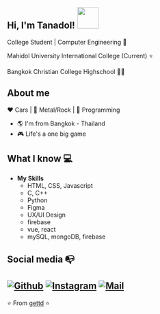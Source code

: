 <h2> Hi, I'm Tanadol! <img src="https://media.giphy.com/media/mGcNjsfWAjY5AEZNw6/giphy.gif" width="50"></h2>

College Student | Computer Engineering :robot:

Mahidol University International College (Current) :star:

Bangkok Christian College Highschool :man_technologist:

## About me 

:heart: Cars | 🧡 Metal/Rock | 💛 Programming

- :earth_americas: I'm from Bangkok - Thailand
- :video_game: Life's a one big game

## What I know :computer:
- **My Skills**
	- HTML, CSS, Javascript
	- C, C++
	- Python
	- Figma
 	- UX/UI Design
	- firebase
	- vue, react
  	- mySQL, mongoDB, firebase

## Social media :mailbox_with_no_mail:
[![Github](https://img.shields.io/github/followers/gettd?label=Follow&style=social)](https://github.com/gettd)
[![Instagram](https://img.shields.io/badge/-@get.td-red?style=flat-square&logo=instagram&logoColor=white&link=https://www.instagram.com/get.td/)](https://www.instagram.com/get.td/)
[![Mail](https://img.shields.io/badge/-getchunt@gmail.com-gray?style=flat-square&logo=gmail&logoColor=red&link=https://www.mail.google.com/in/getchunt-8552b5110/)](mailto:getchunt@gmail.com)
---
⭐️ From [gettd](https://github.com/gettd) ⭐️
